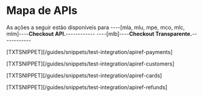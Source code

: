 # Mapa de APIs

As ações a seguir estão disponíveis para ----[mla, mlu, mpe, mco, mlc, mlm]----**Checkout API.**------------ ----[mlb]----**Checkout Transparente.**------------

[TXTSNIPPET][/guides/snippets/test-integration/apiref-payments]

[TXTSNIPPET][/guides/snippets/test-integration/apiref-customers]

[TXTSNIPPET][/guides/snippets/test-integration/apiref-cards]

[TXTSNIPPET][/guides/snippets/test-integration/apiref-refunds]